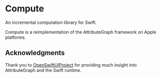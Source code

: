 # Compute

An incremental computation library for Swift.

Compute is a reimplementation of the AttributeGraph framework on Apple
platforms.

## Acknowledgments

Thank you to [OpenSwiftUIProject](https://github.com/OpenSwiftUIProject/OpenGraph/tree/main)
for providing much insight into AttributeGraph and the Swift runtime.
